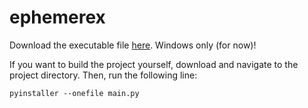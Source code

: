 # ephemerex

Download the executable file [here](https://drive.google.com/file/d/1Dh8gr5OAZQUw28zqFkXSbdXG2GVy2k_g/view?usp=sharing). Windows only (for now)!

If you want to build the project yourself, download and navigate to the project directory. Then, run the following line:

`pyinstaller --onefile main.py`
